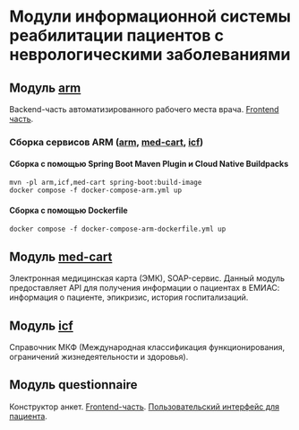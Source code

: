 # Модули информационной системы реабилитации пациентов с неврологическими заболеваниями

## Модуль [arm](arm)
Backend-часть автоматизированного рабочего места врача. [Frontend часть](https://github.com/giezz/rc_doc_arm_front).
### Cборка сервисов ARM ([arm](arm), [med-cart](med-cart), [icf](icf))
#### Сборка с помощью Spring Boot Maven Plugin и Cloud Native Buildpacks
```
mvn -pl arm,icf,med-cart spring-boot:build-image
docker compose -f docker-compose-arm.yml up
```
#### Сборка с помощью Dockerfile
```
docker compose -f docker-compose-arm-dockerfile.yml up
```
## Модуль [med-cart](med-cart)
Электронная медицинская карта (ЭМК), SOAP-сервис. Данный модуль предоставляет API для получения информации о пациентах в 
ЕМИАС: информация о пациенте, эпикризис, история госпитализаций.
## Модуль [icf](icf)
Справочник МКФ (Международная классификация функционирования, ограничений жизнедеятельности и здоровья).

## Модуль questionnaire
Конструктор анкет. [Frontend-часть](https://github.com/Soundflog/rc-constructor-forms).
[Пользовательский интерфейс для пациента](https://github.com/Soundflog/rc-questionnaire-desktop-frontend).
